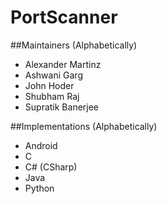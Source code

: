 PortScanner
===============

##Maintainers (Alphabetically)
* Alexander Martinz
* Ashwani Garg
* John Hoder
* Shubham Raj
* Supratik Banerjee

##Implementations (Alphabetically)
* Android
* C
* C# (CSharp)
* Java
* Python
